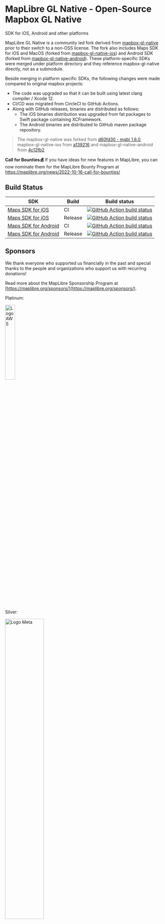 # MapLibre GL Native - Open-Source Mapbox GL Native

SDK for iOS, Android and other platforms

MapLibre GL Native is a community led fork derived from [mapbox-gl-native](https://github.com/mapbox/mapbox-gl-native) prior to their switch to a non-OSS license. The fork also includes Maps SDK for iOS and MacOS (forked from [mapbox-gl-native-ios](https://github.com/mapbox/mapbox-gl-native-ios)) and Android SDK (forked from [mapbox-gl-native-android](https://github.com/mapbox/mapbox-gl-native-android)). These platform-specific SDKs were merged under platform directory and they reference mapbox-gl-native directly, not as a submodule.

Beside merging in platform specific SDKs, the following changes were made compared to original mapbox projects:

* The code was upgraded so that it can be built using latest clang compiler / Xcode 12.
* CI/CD was migrated from CircleCI to GitHub Actions. 
* Along with GitHub releases, binaries are distributed as follows:
    * The iOS binaries distribution was upgraded from fat packages to Swift package containing XCFramework.
    * The Android binaries are distributed to GitHub maven package repository.

> The mapbox-gl-native was forked from [d60fd30 - mgbl 1.6.0](https://github.com/mapbox/mapbox-gl-native/tree/d60fd302b1f6563e7d16952f8855122fdcc85f73), mapbox-gl-native-ios from [a139216](https://github.com/mapbox/mapbox-gl-native-ios/commit/a139216) and mapbox-gl-native-android from [4c12fb2](https://github.com/mapbox/mapbox-gl-native-android/commit/4c12fb2c)

**Call for Bounties💰** If you have ideas for new features in MapLibre, you can now nominate them for the MapLibre Bounty Program at https://maplibre.org/news/2022-10-16-call-for-bounties/

## Build Status

| SDK                                                           | Build   | Build status                                                                                                                                                                                  |
|---------------------------------------------------------------|---------|-----------------------------------------------------------------------------------------------------------------------------------------------------------------------------------------------|
| [Maps SDK for iOS](platform/ios/) | CI      | [![GitHub Action build status](https://github.com/maplibre/maplibre-gl-native/workflows/ios-ci/badge.svg)](https://github.com/maplibre/maplibre-gl-native/workflows/ios-ci)                   |
| [Maps SDK for iOS](platform/ios/) | Release | [![GitHub Action build status](https://github.com/maplibre/maplibre-gl-native/workflows/ios-release/badge.svg)](https://github.com/maplibre/maplibre-gl-native/workflows/ios-release)         |
| [Maps SDK for Android](platform/android/)      | CI      | [![GitHub Action build status](https://github.com/maplibre/maplibre-gl-native/workflows/android-ci/badge.svg)](https://github.com/maplibre/maplibre-gl-native/workflows/android-ci)           |
| [Maps SDK for Android](platform/android/)     | Release | [![GitHub Action build status](https://github.com/maplibre/maplibre-gl-native/workflows/android-release/badge.svg)](https://github.com/maplibre/maplibre-gl-native/workflows/android-release) |


## Sponsors

We thank everyone who supported us financially in the past and special thanks to the people and organizations who support us with recurring donations!

Read more about the MapLibre Sponsorship Program at [https://maplibre.org/sponsors/](https://maplibre.org/sponsors/).

Platinum:

<img src="https://maplibre.org/img/aws-logo.svg" alt="Logo AWS" width="25%"/>


Silver:

<img src="https://maplibre.org/img/meta-logo.svg" alt="Logo Meta" width="50%"/>

Stone:

[MIERUNE Inc.](https://www.mierune.co.jp/?lang=en)

Backers and Supporters:

<a href="https://opencollective.com/maplibre/backer/0/website?requireActive=false" target="_blank"><img src="https://opencollective.com/maplibre/backer/0/avatar.svg?requireActive=false"></a>
<a href="https://opencollective.com/maplibre/backer/1/website?requireActive=false" target="_blank"><img src="https://opencollective.com/maplibre/backer/1/avatar.svg?requireActive=false"></a>
<a href="https://opencollective.com/maplibre/backer/2/website?requireActive=false" target="_blank"><img src="https://opencollective.com/maplibre/backer/2/avatar.svg?requireActive=false"></a>
<a href="https://opencollective.com/maplibre/backer/3/website?requireActive=false" target="_blank"><img src="https://opencollective.com/maplibre/backer/3/avatar.svg?requireActive=false"></a>
<a href="https://opencollective.com/maplibre/backer/4/website?requireActive=false" target="_blank"><img src="https://opencollective.com/maplibre/backer/4/avatar.svg?requireActive=false"></a>
<a href="https://opencollective.com/maplibre/backer/5/website?requireActive=false" target="_blank"><img src="https://opencollective.com/maplibre/backer/5/avatar.svg?requireActive=false"></a>
<a href="https://opencollective.com/maplibre/backer/6/website?requireActive=false" target="_blank"><img src="https://opencollective.com/maplibre/backer/6/avatar.svg?requireActive=false"></a>
<a href="https://opencollective.com/maplibre/backer/7/website?requireActive=false" target="_blank"><img src="https://opencollective.com/maplibre/backer/7/avatar.svg?requireActive=false"></a>
<a href="https://opencollective.com/maplibre/backer/8/website?requireActive=false" target="_blank"><img src="https://opencollective.com/maplibre/backer/8/avatar.svg?requireActive=false"></a>
<a href="https://opencollective.com/maplibre/backer/9/website?requireActive=false" target="_blank"><img src="https://opencollective.com/maplibre/backer/9/avatar.svg?requireActive=false"></a>
<a href="https://opencollective.com/maplibre/backer/10/website?requireActive=false" target="_blank"><img src="https://opencollective.com/maplibre/backer/10/avatar.svg?requireActive=false"></a>
<a href="https://opencollective.com/maplibre/backer/11/website?requireActive=false" target="_blank"><img src="https://opencollective.com/maplibre/backer/11/avatar.svg?requireActive=false"></a>
<a href="https://opencollective.com/maplibre/backer/12/website?requireActive=false" target="_blank"><img src="https://opencollective.com/maplibre/backer/12/avatar.svg?requireActive=false"></a>
<a href="https://opencollective.com/maplibre/backer/13/website?requireActive=false" target="_blank"><img src="https://opencollective.com/maplibre/backer/13/avatar.svg?requireActive=false"></a>
<a href="https://opencollective.com/maplibre/backer/14/website?requireActive=false" target="_blank"><img src="https://opencollective.com/maplibre/backer/14/avatar.svg?requireActive=false"></a>
<a href="https://opencollective.com/maplibre/backer/15/website?requireActive=false" target="_blank"><img src="https://opencollective.com/maplibre/backer/15/avatar.svg?requireActive=false"></a>
<a href="https://opencollective.com/maplibre/backer/16/website?requireActive=false" target="_blank"><img src="https://opencollective.com/maplibre/backer/16/avatar.svg?requireActive=false"></a>
<a href="https://opencollective.com/maplibre/backer/17/website?requireActive=false" target="_blank"><img src="https://opencollective.com/maplibre/backer/17/avatar.svg?requireActive=false"></a>
<a href="https://opencollective.com/maplibre/backer/18/website?requireActive=false" target="_blank"><img src="https://opencollective.com/maplibre/backer/18/avatar.svg?requireActive=false"></a>
<a href="https://opencollective.com/maplibre/backer/19/website?requireActive=false" target="_blank"><img src="https://opencollective.com/maplibre/backer/19/avatar.svg?requireActive=false"></a>
<a href="https://opencollective.com/maplibre/backer/20/website?requireActive=false" target="_blank"><img src="https://opencollective.com/maplibre/backer/20/avatar.svg?requireActive=false"></a>
<a href="https://opencollective.com/maplibre/backer/21/website?requireActive=false" target="_blank"><img src="https://opencollective.com/maplibre/backer/21/avatar.svg?requireActive=false"></a>
<a href="https://opencollective.com/maplibre/backer/22/website?requireActive=false" target="_blank"><img src="https://opencollective.com/maplibre/backer/22/avatar.svg?requireActive=false"></a>
<a href="https://opencollective.com/maplibre/backer/23/website?requireActive=false" target="_blank"><img src="https://opencollective.com/maplibre/backer/23/avatar.svg?requireActive=false"></a>
<a href="https://opencollective.com/maplibre/backer/24/website?requireActive=false" target="_blank"><img src="https://opencollective.com/maplibre/backer/24/avatar.svg?requireActive=false"></a>
<a href="https://opencollective.com/maplibre/backer/25/website?requireActive=false" target="_blank"><img src="https://opencollective.com/maplibre/backer/25/avatar.svg?requireActive=false"></a>
<a href="https://opencollective.com/maplibre/backer/26/website?requireActive=false" target="_blank"><img src="https://opencollective.com/maplibre/backer/26/avatar.svg?requireActive=false"></a>
<a href="https://opencollective.com/maplibre/backer/27/website?requireActive=false" target="_blank"><img src="https://opencollective.com/maplibre/backer/27/avatar.svg?requireActive=false"></a>
<a href="https://opencollective.com/maplibre/backer/28/website?requireActive=false" target="_blank"><img src="https://opencollective.com/maplibre/backer/28/avatar.svg?requireActive=false"></a>
<a href="https://opencollective.com/maplibre/backer/29/website?requireActive=false" target="_blank"><img src="https://opencollective.com/maplibre/backer/29/avatar.svg?requireActive=false"></a>
<a href="https://opencollective.com/maplibre/backer/30/website?requireActive=false" target="_blank"><img src="https://opencollective.com/maplibre/backer/30/avatar.svg?requireActive=false"></a>

## Documentation

The Android API documentation is available at https://maplibre.org/maplibre-gl-native/android/api/

The iOS API documentation is available at https://maplibre.org/maplibre-gl-native/ios/api/

Architecture: https://maplibre.org/maplibre-gl-native/docs/book/

## Installation

### Android

1. Add bintray maven repositories to your build.gradle at project level so that you can access MapLibre packages for Android:

    ```gradle
        allprojects {
            repositories {
                ...
                mavenCentral()                
            }
        }
    ```

   > Note: [Bintray was turn off May 1st, 2021](https://jfrog.com/blog/into-the-sunset-bintray-jcenter-gocenter-and-chartcenter/) so we migrated all packages to maven central.

2. Add the library as a dependency into your module build.gradle

    ```gradle
        dependencies {
            ...
            implementation 'org.maplibre.gl:android-sdk:<version>'
            ...
        }
    ```

3. Sync gradle and rebuild your app

*Note: MapLibre by default ships with the proprietary Google Play Location Services. If you want to avoid pulling proprietary dependencies into your project, you can exclude Google Play Location Services as follows:*
```gradle
    implementation ('org.maplibre.gl:android-sdk:<version>') {
        exclude group: 'com.google.android.gms'
    }
```

### iOS

1. To add a package dependency to your Xcode project, select File > Swift Packages > Add Package Dependency and enter its repository URL. You can also navigate to your target’s General pane, and in the “Frameworks, Libraries, and Embedded Content” section, click the + button, select Add Other, and choose Add Package Dependency.

2. Either add MapLibre GitHub distribution URL (https://github.com/maplibre/maplibre-gl-native-distribution) or search for `maplibre-gl-native` package.

3. Choose "next". Xcode should clone the distribution repository and download the binaries.

## Alternative installation

You can also download pre-build from releases in this repository.

## How to create your own build

### Source code checkout

```bash
git clone --recurse-submodules https://github.com/maplibre/maplibre-gl-native.git
```

## Build

MapLibre uses tags for its Android & iOS releases based on [SemVer](https://semver.org) versioning.  This is useful for checking out a particular released version for feature enhancments or debugging.

You can list available tags by issuing the command `git tag`, then use the result

```bash
# 1. Obtain a list of tags, which matches to release versions
git tag

# 2.  Set a convenience variable with the desired TAG
# TAG=android-v9.4.2
# TAG=android-v9.5.2
TAG=ios-v5.12.0
# TAG=ios-v5.12.0-pre.1

# 3.  Check out a particular TAG
git checkout tags/$TAG -b $TAG

# 4. build, debug or enhance features based on the tag
# clean, if you need to troubleshoot build dependencies by using `make clean`
```

### Build using Bazel

[Bazel](https://bazel.build) is also supported as a build option for getting a packaged release of the xcframework compiled for either static or dynamic linking.

Firstly you will have to ensure that Bazel is installed

`brew install baselisk`

From there you can use the script in platform/ios/platform/ios/scripts/package-bazel.sh

#### There are 4 options:

`cd platform/ios/platform/ios/scripts`

Static xcframework compiled for release (this is default if no parameters are provided):
`./bazel-package.sh --static --release`

Static xcframework compiled for debug:
`./bazel-package.sh --static --debug`

Dynamic xcframework compiled for release:
`./bazel-package.sh --dynamic --release`

Dynamic xcframework compiled for debug:
`./bazel-package.sh --dynamic --debug`

All compiled frameworks will end up in the `bazel-bin/platform/ios/` path from the root of the repo.

Also you can use the link option to ensure that the framework is able to link.

`./bazel-package.sh --link`

#### Bazel build files are placed in a few places throughout the project:

`BUILD.bazel`
- Covering the base cpp in the root `src` directory.

`vendor/BUILD.bazel`
- Covering the submodule dependencies of Maplibre.

`platform/default/BUILD.bazel`
- Covering the cpp dependencies in default.

`platform/darwin/BUILD.bazel`
- Covering the cpp source in platform/default.

`platform/ios/platform/ios/vendor/`
- Covering the iOS specific dependencies.

`platform/ios/BUILD.bazel`
- Covering the source in `platform/ios/platform/ios/src` and `platform/ios/platform/darwin/src` as well as defining all the other BUILD.bazel files and defining the xcframework targets.

#### There are also some other areas that make bazel work:

`WORKSPACE`
- Defines the "repo" and the different modules that are loaded in order to compile for Apple.

`.bazelversion`
- Defines the version of bazel used, important for specific support for Apple targets.

`bazel/flags.bzl`
- Defines some compilation flags that are used between the different build files. 

### Android

---

<details open><summary>macOS Build Environment:  Android Studio + NDK</summary>
<ul>
<li>Environment:  Android Studio + NDK<ul>
<li><code style="font-family: Menlo, Consolas, &quot;DejaVu Sans Mono&quot;, monospace;">JAVA_HOME=/Applications/Android Studio.app/Contents/jre/Contents/Home</code></li>
<li><code style="font-family: Menlo, Consolas, &quot;DejaVu Sans Mono&quot;, monospace;">ANDROID_SDK_ROOT=~/Library/Android/sdk</code></li>
<li><code style="font-family: Menlo, Consolas, &quot;DejaVu Sans Mono&quot;, monospace;">~/Library/Android/sdk/tools/bin/sdkmanager --install ndk;major.minor.build</code></li>
</ul>
</details>


```bash
cd platform/android
BUILDTYPE=Debug make apackage
#BUILDTYPE=Release make apackage
```

Binaries are produced in `platform/android/MapboxGLAndroidSDK/build/outputs/aar/MapboxGLAndroidSDK-<BUILDTYPE>.aar`
Please refer to [Mapbox Maps SDK for Android](platform/android/) for detailed instructions.

### iOS

You can run automated test on a Simulator or Device by changing to the Scheme `iosapp` and choosing `Product` > `Test` (or use `⌘-U`).  Use `⌘-9` to navigate to `Reports` to see results and browse through screenshots.  This method of testing should work well with CI tools such as GitHub Actions, Xcode Server Bots, & AWS Device Farm.

```bash
cd platform/ios

# make and open the Xcode workspace
make iproj

# make Xcode workspace, but run in headless mode
make iproj CI=1

# Make Frameworks
make xcframework BUILDTYPE=Release

# test
make ios-test

# UITests
#   You can review uitest results:  $(IOS_OUTPUT_PATH)/Logs/Test
 make ios-uitest
```

The packaging script will produce a `Mapbox.xcframework` in the  `platform/ios/build/ios/pkg/dynamic` folder.
Please refer to [Mapbox Maps SDK for iOS](platform/ios/platform/ios/) for detailed instructions.


#### MacOS

```bash
cd platform/ios
# open macOS project in Xcode
make xproj

# build or test from the command line
make xpackage
make macos-test
```

This produces a `Mapbox.framework` in the `platform/ios/build/macos/pkg/` folder.
Please refer to [Mapbox Maps SDK for macos](platform/ios/platform/macos/) for detailed instructions.

#### Linux

See [the Linux platform build section](platform/linux/) for instructions.
